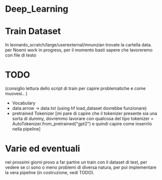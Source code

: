 # Deep_Learning

# Train Dataset
In leonardo_scratch/large/userexternal/mnunzian trovate la cartella data.
per Noemi work in progress, per il momento basti sapere che lavoreremo con file di testo

# TODO
(consiglio lettura dello script di train per capire problematiche e come muovesi.. )

- Vocabulary
- data.arrow -> data.txt (using hf load_dataset dovrebbe funzionare)
- pretrained Tokenizer  [mi pare di capire che il tokenizer presente sia una sorta di dummy, dovremmo lavorare con 
qualcosa del tipo tokenizer = AutoTokenizer.from_pretrained("gpt2") e quindi capire come inserirlo nella pipeline]


# Varie ed eventuali
nei prossimi giorni provo a far partire un train con il dataset di test, per vedere se ci sono o meno problemi di diversa natura, per poi 
implementare la vera pipeline (in costruzione, vedi TODO).
